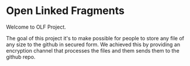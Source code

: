 # Open Linked Fragments
Welcome to OLF Project.

The goal of this project it's to make possible for people to store any file of any size to the github in secured form.
We achieved this by providing an encryption channel that processes the files and them sends them to the github repo.
